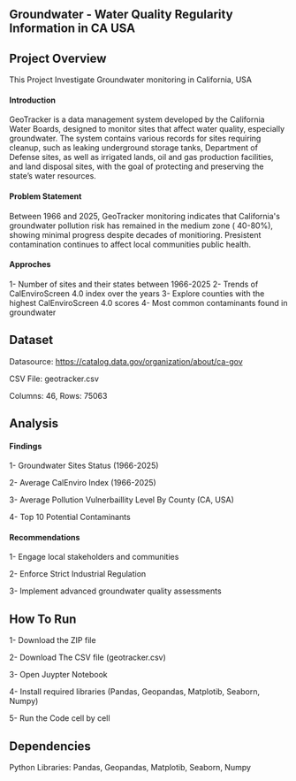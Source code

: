 
## Groundwater - Water Quality Regularity Information in CA USA 

## Project Overview
This Project Investigate Groundwater monitoring in California, USA

#### Introduction 
GeoTracker is a data management system developed by the California Water Boards, designed to monitor sites that affect water quality, especially groundwater. The system contains various records for sites requiring cleanup, such as leaking underground storage tanks, Department of Defense sites, as well as irrigated lands, oil and gas production facilities, and land disposal sites, with the goal of protecting and preserving the state’s water resources.

#### Problem Statement

Between 1966 and 2025, GeoTracker monitoring indicates that California's groundwater pollution risk has remained in the medium zone ( 40-80%), showing minimal progress despite decades of monitioring. Presistent contamination continues to affect local communities public health. 

#### Approches
1- Number of sites and their states between 1966-2025
2- Trends of CalEnviroScreen 4.0 index over the years
3- Explore counties with the highest CalEnviroScreen 4.0 scores
4- Most common contaminants found in groundwater

## Dataset
Datasource: https://catalog.data.gov/organization/about/ca-gov

CSV File: geotracker.csv

Columns: 46, Rows: 75063

## Analysis


#### Findings
1- Groundwater Sites Status (1966-2025)

2- Average CalEnviro Index (1966-2025)

3- Average Pollution Vulnerbaillity Level By County (CA, USA)

4- Top 10 Potential Contaminants 

#### Recommendations 
1- Engage local stakeholders and communities

2- Enforce Strict Industrial Regulation 

3- Implement advanced groundwater quality assessments 


## How To Run
1- Download the ZIP file

2- Download The CSV file (geotracker.csv)

3- Open Juypter Notebook

4- Install required libraries (Pandas, Geopandas, Matplotib, Seaborn, Numpy)

5- Run the Code cell by cell

## Dependencies
Python Libraries: Pandas, Geopandas, Matplotib, Seaborn, Numpy

